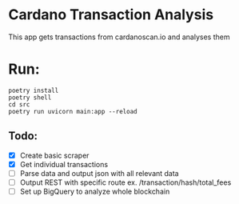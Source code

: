 # Cardano Transaction Analysis

This app gets transactions from cardanoscan.io and analyses them

# Run:
```
poetry install
poetry shell
cd src
poetry run uvicorn main:app --reload
```

## Todo:

- [x] Create basic scraper
- [x] Get individual transactions
- [ ] Parse data and output json with all relevant data
- [ ] Output REST with specific route ex. /transaction/hash/total_fees
- [ ] Set up BigQuery to analyze whole blockchain
